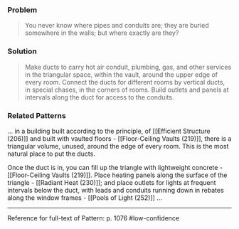 ### Problem
>You never know where pipes and conduits are; they are buried somewhere in the walls; but where exactly are they?

### Solution
>Make ducts to carry hot air conduit, plumbing, gas, and other services in the triangular space, within the vault, around the upper edge of every room. Connect the ducts for different rooms by vertical ducts, in special chases, in the corners of rooms. Build outlets and panels at intervals along the duct for access to the conduits.

### Related Patterns
... in a building built according to the principle, of [[Efficient Structure (206)]] and built with vaulted floors - [[Floor-Ceiling Vaults (219)]], there is a triangular volume, unused, around the edge of every room. This is the most natural place to put the ducts.

Once the duct is in, you can fill up the triangle with lightweight concrete - [[Floor-Ceiling Vaults (219)]]. Place heating panels along the surface of the triangle - [[Radiant Heat (230)]]; and place outlets for lights at frequent intervals below the duct, with leads and conduits running down in rebates along the window frames - [[Pools of Light (252)]] ...

---
Reference for full-text of Pattern: p. 1076 #low-confidence 